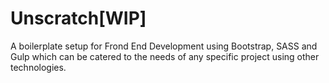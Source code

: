 # Unscratch[WIP]

A boilerplate setup for Frond End Development using Bootstrap, SASS and Gulp which can be catered to the needs of any specific project using other technologies. 

